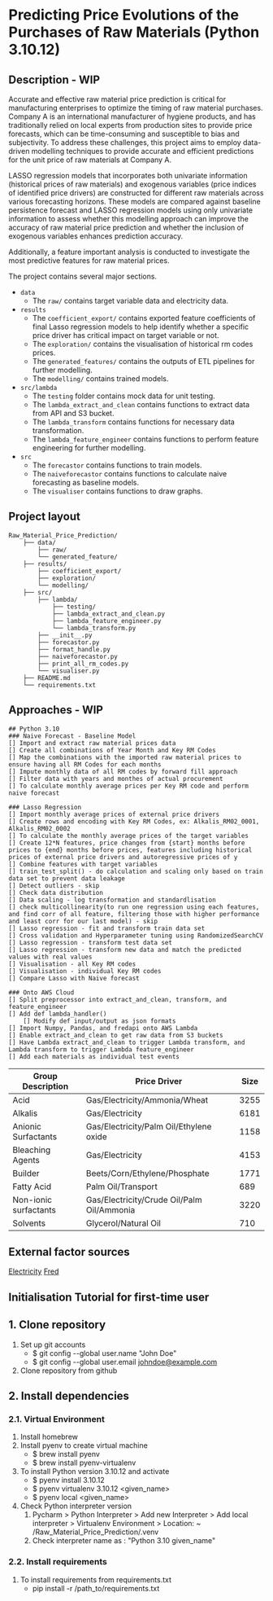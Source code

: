 # Predicting Price Evolutions of the Purchases of Raw Materials (Python 3.10.12)

## Description - WIP

Accurate and effective raw material price prediction is critical for manufacturing enterprises to optimize the timing of
raw material purchases. Company A is an international manufacturer of hygiene products, and has traditionally relied on
local experts from production sites to provide price forecasts, which can be time-consuming and susceptible to bias and
subjectivity. To address these challenges, this project aims to employ data-driven modelling techniques to provide
accurate and efficient predictions for the unit price of raw materials at Company A.

LASSO regression models that incorporates both univariate information (historical prices of raw materials) and exogenous
variables (price indices of identified price drivers) are constructed for different raw materials across various
forecasting horizons. These models are compared against baseline persistence forecast and LASSO regression models using
only univariate information to assess whether this modelling approach can improve the accuracy of raw material price
prediction and whether the inclusion of exogenous variables enhances prediction accuracy.

Additionally, a feature important analysis is conducted to investigate the most predictive features for raw material
prices.

The project contains several major sections.

- `data`
  - The `raw/` contains target variable data and electricity data.
- `results`
  - The `coefficient_export/` contains exported feature coefficients of final Lasso regression models to help identify whether a specific price driver has critical impact on target variable or not.
  - The `exploration/` contains the visualisation of historical rm codes prices.
  - The `generated_features/` contains the outputs of ETL pipelines for further modelling.
  - The `modelling/` contains trained models.
- `src/lambda`
  - The `testing` folder contains mock data for unit testing.
  - The `lambda_extract_and_clean` contains functions to extract data from API and S3 bucket.
  - The `lambda_transform` contains functions for necessary data transformation.
  - The `lambda_feature_engineer` contains functions to perform feature engineering for further modelling.
- `src`
  - The `forecastor` contains functions to train models.
  - The `naiveforecastor` contains functions to calculate naive forecasting as baseline models.
  - The `visualiser` contains functions to draw graphs.

## Project layout

```text
Raw_Material_Price_Prediction/
    ├── data/
        ├── raw/
        └── generated_feature/
    ├── results/
        ├── coefficient_export/
        ├── exploration/
        └── modelling/
    ├── src/
        ├── lambda/
            ├── testing/
            ├── lambda_extract_and_clean.py
            ├── lambda_feature_engineer.py
            └── lambda_transform.py
        ├── __init__.py
        ├── forecastor.py
        ├── format_handle.py
        ├── naiveforecastor.py
        ├── print_all_rm_codes.py
        └── visualiser.py
    ├── README.md
    └── requirements.txt
```

## Approaches - WIP

```text
## Python 3.10
### Naive Forecast - Baseline Model
[] Import and extract raw material prices data
[] Create all combinations of Year Month and Key RM Codes
[] Map the combinations with the imported raw material prices to ensure having all RM Codes for each months
[] Impute monthly data of all RM codes by forward fill approach
[] Filter data with years and monthes of actual procurement
[] To calculate monthly average prices per Key RM code and perform naive forecast

### Lasso Regression
[] Import monthly average prices of external price drivers
[] Create rows and encoding with Key RM Codes, ex: Alkalis_RM02_0001, Alkalis_RM02_0002
[] To calculate the monthly average prices of the target variables
[] Create 12*N features, price changes from {start} months before prices to {end} months before prices, features including historical prices of external price drivers and autoregressive prices of y
[] Combine features with target variables
[] train_test_split() - do calculation and scaling only based on train data set to prevent data leakage
[] Detect outliers - skip
[] Check data distribution
[] Data scaling - log transformation and standardlisation
[] check multicollinearity(to run one regression using each features, and find corr of all feature, filtering those with higher performance and least corr for our last model) - skip
[] Lasso regression - fit and transform train data set
[] Cross validation and Hyperparameter tuning using RandomizedSearchCV
[] Lasso regression - transform test data set
[] Lasso regression - transform new data and match the predicted values with real values
[] Visualisation - all Key RM codes
[] Visualisation - individual Key RM codes
[] Compare Lasso with Naive forecast

### Onto AWS Cloud
[] Split preprocessor into extract_and_clean, transform, and feature_engineer
[] Add def lambda_handler()
    [] Modify def input/output as json formats 
[] Import Numpy, Pandas, and fredapi onto AWS Lambda
[] Enable extract_and_clean to get raw data from S3 buckets
[] Have Lambda extract_and_clean to trigger Lambda transform, and Lambda transform to trigger Lambda feature_engineer
[] Add each materials as individual test events
```

| Group Description     | Price Driver                               | Size |
|-----------------------|--------------------------------------------|------|
| Acid                  | Gas/Electricity/Ammonia/Wheat              | 3255 |
| Alkalis               | Gas/Electricity                            | 6181 |
| Anionic Surfactants   | Gas/Electricity/Palm Oil/Ethylene oxide    | 1158 |
| Bleaching Agents      | Gas/Electricity                            | 4153 |
| Builder               | Beets/Corn/Ethylene/Phosphate              | 1771 |
| Fatty Acid            | Palm Oil/Transport                         | 689  |
| Non-ionic surfactants | Gas/Electricity/Crude Oil/Palm Oil/Ammonia | 3220 |
| Solvents              | Glycerol/Natural Oil                       | 710  |

## External factor sources

[Electricity](https://my.elexys.be/MarketInformation/IceEndexAverage.aspx)
[Fred](https://fred.stlouisfed.org/)

## Initialisation Tutorial for first-time user

## 1. Clone repository

1. Set up git accounts
    - $ git config --global user.name "John Doe"
    - $ git config --global user.email <johndoe@example.com>
2. Clone repository from github

## 2. Install dependencies

### 2.1. Virtual Environment

1. Install homebrew
2. Install pyenv to create virtual machine
    - $ brew install pyenv
    - $ brew install pyenv-virtualenv
3. To install Python version 3.10.12 and activate
    - $ pyenv install 3.10.12
    - $ pyenv virtualenv 3.10.12 <given_name>
    - $ pyenv local <given_name>
4. Check Python interpreter version
    1. Pycharm > Python Interpreter > Add new Interpreter > Add local interpreter > Virtualenv Environment > Location: ~
       /Raw_Material_Price_Prediction/.venv
    2. Check interpreter name as : "Python 3.10 given_name"

### 2.2. Install requirements

1. To install requirements from requirements.txt
    - pip install -r /path_to/requirements.txt